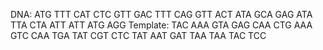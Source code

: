 DNA: ATG TTT CAT CTC GTT GAC TTT CAG GTT ACT ATA GCA GAG ATA TTA CTA ATT ATT ATG AGG
Template: TAC AAA GTA GAG CAA CTG AAA GTC CAA TGA TAT CGT CTC TAT AAT GAT TAA TAA TAC TCC

